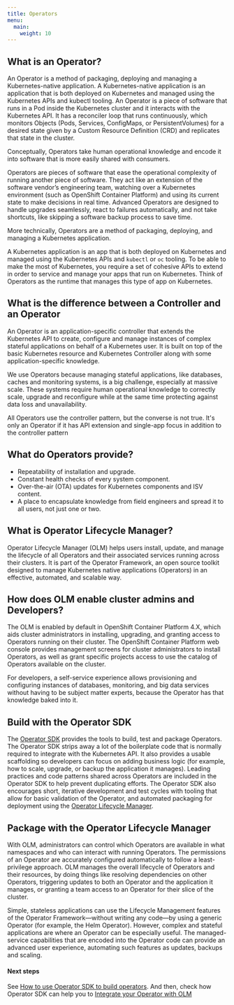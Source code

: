 ```yaml
---
title: Operators
menu:
  main:
    weight: 10
---
```


## What is an Operator?

An Operator is a method of packaging, deploying and managing a Kubernetes-native application. A Kubernetes-native application is an application that is both deployed on Kubernetes and managed using the Kubernetes APIs and kubectl tooling. An Operator is a piece of software that runs in a Pod inside the Kubernetes cluster and it interacts with the Kubernetes API. It has a reconciler loop that runs continuously, which monitors Objects (Pods, Services, ConfigMaps, or PersistentVolumes) for a desired state given by a Custom Resource Definition (CRD) and replicates that state in the cluster.

Conceptually, Operators take human operational knowledge and encode it into software that is more easily shared with consumers.

Operators are pieces of software that ease the operational complexity of running another piece of software. They act like an extension of the software vendor’s engineering team, watching over a Kubernetes environment (such as OpenShift Container Platform) and using its current state to make decisions in real time. Advanced Operators are designed to handle upgrades seamlessly, react to failures automatically, and not take shortcuts, like skipping a software backup process to save time.

More technically, Operators are a method of packaging, deploying, and managing a Kubernetes application.

A Kubernetes application is an app that is both deployed on Kubernetes and managed using the Kubernetes APIs and `kubectl` or `oc` tooling. To be able to make the most of Kubernetes, you require a set of cohesive APIs to extend in order to service and manage your apps that run on Kubernetes. Think of Operators as the runtime that manages this type of app on Kubernetes.

## What is the difference between a Controller and an Operator

An Operator is an application-specific controller that extends the Kubernetes API to create, configure and manage instances of complex stateful applications on behalf of a Kubernetes user. It is built on top of the basic Kubernetes resource and Kubernetes Controller along with some application-specific knowledge.

We use Operators because managing stateful applications, like databases, caches and monitoring systems, is a big challenge, especially at massive scale. These systems require human operational knowledge to correctly scale, upgrade and reconfigure while at the same time protecting against data loss and unavailability.

All Operators use the controller pattern, but the converse is not true. It's only an Operator if it has API extension and single-app focus in addition to the controller pattern

## What do Operators provide?

- Repeatability of installation and upgrade.
- Constant health checks of every system component.
- Over-the-air (OTA) updates for Kubernetes components and ISV content.
- A place to encapsulate knowledge from field engineers and spread it to all users, not just one or two.


## What is Operator Lifecycle Manager?

Operator Lifecycle Manager (OLM) helps users install, update, and manage the lifecycle of all Operators and their associated services running across their clusters. It is part of the Operator Framework, an open source toolkit designed to manage Kubernetes native applications (Operators) in an effective, automated, and scalable way.


## How does OLM enable cluster admins and Developers?

The OLM is enabled by default in OpenShift Container Platform 4.X, which aids cluster administrators in installing, upgrading, and granting access to Operators running on their cluster. The OpenShift Container Platform web console provides management screens for cluster administrators to install Operators, as well as grant specific projects access to use the catalog of Operators available on the cluster.

For developers, a self-service experience allows provisioning and configuring instances of databases, monitoring, and big data services without having to be subject matter experts, because the Operator has that knowledge baked into it.


## Build with the Operator SDK

The [Operator SDK](https://sdk.operatorframework.io/) provides the tools to build, test and package Operators. The Operator SDK strips away a lot of the boilerplate code that is normally required to integrate with the Kubernetes API. It also provides a usable scaffolding so developers can focus on adding business logic (for example, how to scale, upgrade, or backup the application it manages). Leading practices and code patterns shared across Operators are included in the Operator SDK to help prevent duplicating efforts. The Operator SDK also encourages short, iterative development and test cycles with tooling that allow for basic validation of the Operator, and automated packaging for deployment using the [Operator Lifecycle Manager](https://olm.operatorframework.io/).


## Package with the Operator Lifecycle Manager

With OLM, administrators can control which Operators are available in what namespaces and who can interact with running Operators. The permissions of an Operator are accurately configured automatically to follow a least-privilege approach. OLM manages the overall lifecycle of Operators and their resources, by doing things like resolving dependencies on other Operators, triggering updates to both an Operator and the application it manages, or granting a team access to an Operator for their slice of the cluster.

Simple, stateless applications can use the Lifecycle Management features of the Operator Framework—without writing any code—by using a generic Operator (for example, the Helm Operator). However, complex and stateful applications are where an Operator can be especially useful. The managed-service capabilities that are encoded into the Operator code can provide an advanced user experience, automating such features as updates, backups and scaling.

#### Next steps

See [How to use Operator SDK to build operators](https://sdk.operatorframework.io/build/). And then, check how Operator SDK can help you to [Integrate your Operator with OLM](https://sdk.operatorframework.io/docs/olm-integration/)
